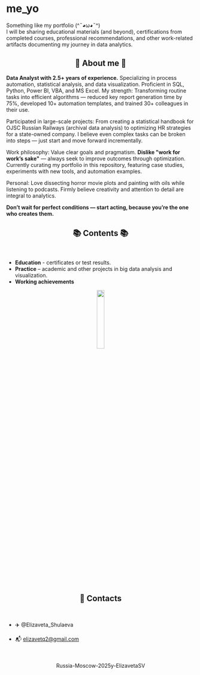# me_yo
Something like my portfolio (^˵◕ω◕˵^)  
I will be sharing educational materials (and beyond), certifications from completed courses, professional recommendations, and other work-related artifacts documenting my journey in data analytics.
<div align="center">

## 🌺 About me 🌺
   </div>
   
**Data Analyst with 2.5+ years of experience.** Specializing in process automation, statistical analysis, and data visualization. Proficient in SQL, Python, Power BI, VBA, and MS Excel.
My strength: Transforming routine tasks into efficient algorithms — reduced key report generation time by 75%, developed 10+ automation templates, and trained 30+ colleagues in their use.

Participated in large-scale projects: From creating a statistical handbook for OJSC Russian Railways (archival data analysis) to optimizing HR strategies for a state-owned company. I believe even complex tasks can be broken into steps — just start and move forward incrementally.

Work philosophy: Value clear goals and pragmatism. **Dislike "work for work’s sake"** — always seek to improve outcomes through optimization. Currently curating my portfolio in this repository, featuring case studies, experiments with new tools, and automation examples.

Personal: Love dissecting horror movie plots and painting with oils while listening to podcasts. Firmly believe creativity and attention to detail are integral to analytics.

**Don’t wait for perfect conditions — start acting, because you’re the one who creates them.**



<div align="center">

## 📚 Сontents 📚
   </div>
<br>

- **Education** - certificates or test results.
- **Practice** – academic and other projects in big data analysis and visualization.
- **Working achievements**

</div>
<div align="center">

<img src="https://media.giphy.com/media/3o7TKSjRrfIPjeiVyM/giphy.gif" width="20%">

<div align="center">
           
## 🚀 Contacts

<br>
<div align="left">
           
- ✈️ @Elizaveta_Shulaeva 
- 📬  elizavetq2@gmail.com

   </div>
<br>
<br>
<div align="center">
Russia-Moscow-2025y-ElizavetaSV
